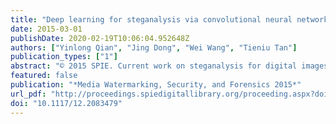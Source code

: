 ```yaml
---
title: "Deep learning for steganalysis via convolutional neural networks"
date: 2015-03-01
publishDate: 2020-02-19T10:06:04.952648Z
authors: ["Yinlong Qian", "Jing Dong", "Wei Wang", "Tieniu Tan"]
publication_types: ["1"]
abstract: "© 2015 SPIE. Current work on steganalysis for digital images is focused on the construction of complex handcrafted features. This paper proposes a new paradigm for steganalysis to learn features automatically via deep learning models. We novelly propose a customized Convolutional Neural Network for steganalysis. The proposed model can capture the complex dependencies that are useful for steganalysis. Compared with existing schemes, this model can automatically learn feature representations with several convolutional layers. The feature extraction and classification steps are unified under a single architecture, which means the guidance of classification can be used during the feature extraction step. We demonstrate the effectiveness of the proposed model on three state-of-theart spatial domain steganographic algorithms - HUGO, WOW, and S-UNIWARD. Compared to the Spatial Rich Model (SRM), our model achieves comparable performance on BOSSbase and the realistic and large ImageNet database."
featured: false
publication: "*Media Watermarking, Security, and Forensics 2015*"
url_pdf: "http://proceedings.spiedigitallibrary.org/proceeding.aspx?doi=10.1117/12.2083479"
doi: "10.1117/12.2083479"
---
```


